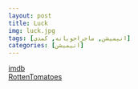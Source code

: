 ```yaml
---
layout: post
title: Luck
img: luck.jpg
tags: [انیمیشن, ماجراجویانه, کمدی]
categories: [انیمیشن]
---
```


[imdb](https://www.imdb.com/title/tt7214954/)  
[RottenTomatoes](https://www.rottentomatoes.com/m/luck_2022)
